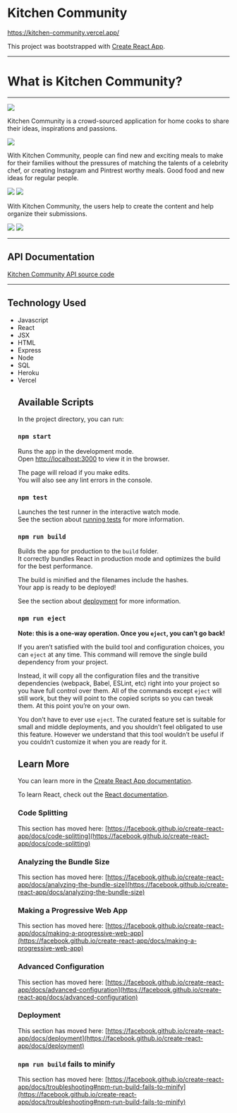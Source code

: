 # Kitchen Community
https://kitchen-community.vercel.app/

This project was bootstrapped with [Create React App](https://github.com/facebook/create-react-app).

<hr>

# What is Kitchen Community?
<hr />
<img src = 'https://github.com/BsgauthierWebDev/kitchen-community/blob/master/images/screenshot%20-%20home-page-1.jpg'>

Kitchen Community is a crowd-sourced application for home cooks to share their ideas, inspirations and passions.

<img src = 'https://github.com/BsgauthierWebDev/kitchen-community/blob/master/images/screenshot%20-%20about-us.jpg'>

With Kitchen Community, people can find new and exciting meals to make for their families without the pressures of matching the talents of a celebrity chef, or creating Instagram and Pintrest worthy meals. Good food and new ideas for regular people.

<img src = 'https://github.com/BsgauthierWebDev/kitchen-community/blob/master/images/screenshot%20-%20recipe.jpg'>

<img src = 'https://github.com/BsgauthierWebDev/kitchen-community/blob/master/images/screenshot%20-%20recipe.jpg'>

With Kitchen Community, the users help to create the content and help organize their submissions.

<img src = 'https://github.com/BsgauthierWebDev/kitchen-community/blob/master/images/screenshot%20-%20add-recipe.jpg'>

<img src = 'https://github.com/BsgauthierWebDev/kitchen-community/blob/master/images/screenshot%20-%20add-folder.jpg'>

<hr>

## API Documentation
<a href = 'https://github.com/BsgauthierWebDev/kitchen-community-server'>Kitchen Community API source code</a>

<hr>

## Technology Used
<ul>
    <li>Javascript</li>
    <li>React</li>
    <li>JSX</li>
    <li>HTML</li>
    <li>Express</li>
    <li>Node</li>
    <li>SQL</li>
    <li>Heroku</li>
    <li>Vercel</li>

## Available Scripts

In the project directory, you can run:

### `npm start`

Runs the app in the development mode.\
Open [http://localhost:3000](http://localhost:3000) to view it in the browser.

The page will reload if you make edits.\
You will also see any lint errors in the console.

### `npm test`

Launches the test runner in the interactive watch mode.\
See the section about [running tests](https://facebook.github.io/create-react-app/docs/running-tests) for more information.

### `npm run build`

Builds the app for production to the `build` folder.\
It correctly bundles React in production mode and optimizes the build for the best performance.

The build is minified and the filenames include the hashes.\
Your app is ready to be deployed!

See the section about [deployment](https://facebook.github.io/create-react-app/docs/deployment) for more information.

### `npm run eject`

**Note: this is a one-way operation. Once you `eject`, you can’t go back!**

If you aren’t satisfied with the build tool and configuration choices, you can `eject` at any time. This command will remove the single build dependency from your project.

Instead, it will copy all the configuration files and the transitive dependencies (webpack, Babel, ESLint, etc) right into your project so you have full control over them. All of the commands except `eject` will still work, but they will point to the copied scripts so you can tweak them. At this point you’re on your own.

You don’t have to ever use `eject`. The curated feature set is suitable for small and middle deployments, and you shouldn’t feel obligated to use this feature. However we understand that this tool wouldn’t be useful if you couldn’t customize it when you are ready for it.

## Learn More

You can learn more in the [Create React App documentation](https://facebook.github.io/create-react-app/docs/getting-started).

To learn React, check out the [React documentation](https://reactjs.org/).

### Code Splitting

This section has moved here: [https://facebook.github.io/create-react-app/docs/code-splitting](https://facebook.github.io/create-react-app/docs/code-splitting)

### Analyzing the Bundle Size

This section has moved here: [https://facebook.github.io/create-react-app/docs/analyzing-the-bundle-size](https://facebook.github.io/create-react-app/docs/analyzing-the-bundle-size)

### Making a Progressive Web App

This section has moved here: [https://facebook.github.io/create-react-app/docs/making-a-progressive-web-app](https://facebook.github.io/create-react-app/docs/making-a-progressive-web-app)

### Advanced Configuration

This section has moved here: [https://facebook.github.io/create-react-app/docs/advanced-configuration](https://facebook.github.io/create-react-app/docs/advanced-configuration)

### Deployment

This section has moved here: [https://facebook.github.io/create-react-app/docs/deployment](https://facebook.github.io/create-react-app/docs/deployment)

### `npm run build` fails to minify

This section has moved here: [https://facebook.github.io/create-react-app/docs/troubleshooting#npm-run-build-fails-to-minify](https://facebook.github.io/create-react-app/docs/troubleshooting#npm-run-build-fails-to-minify)
